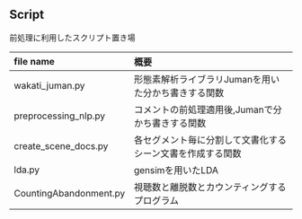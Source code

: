 ## Script
前処理に利用したスクリプト置き場

|file name|概要|
|:--|:--|
|wakati_juman.py|形態素解析ライブラリJumanを用いた分かち書きする関数|
|preprocessing_nlp.py|コメントの前処理適用後,Jumanで分かち書きする関数|
|create_scene_docs.py|各セグメント毎に分割して文書化するシーン文書を作成する関数|
|lda.py|gensimを用いたLDA|
|CountingAbandonment.py|視聴数と離脱数とカウンティングするプログラム|
